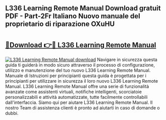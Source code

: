 ## L336 Learning Remote Manual Download gratuit PDF - Part-2Fr Italiano Nuovo manuale del proprietario di riparazione OXuHU

# <h2><a href="http://dfgvdg.blite.top/?on=L336+Learning+Remote+Manual">🔗Download 👉🔴 L336 Learning Remote Manual</a></h2>

[![L336 Learning Remote Manual download](https://i.imgur.com/lujVjoI.png)](http://dfgvdg.blite.top/?on=L336+Learning+Remote+Manual)
Navigare in sicurezza questa guida ti guiderà in modo sicuro attraverso il processo di configurazione, utilizzo e manutenzione del tuo nuovo L336 Learning Remote Manual. Manuale di Istruzioni per principianti questa guida è progettata per i principianti per utilizzare in sicurezza il loro nuovo L336 Learning Remote Manual. L336 Learning Remote Manual offre una serie di funzionalità avanzate come assistenti virtuali, notifiche intelligenti, scorciatoie personalizzabili e attività automatizzate, tutte facilmente controllabili dall'interfaccia. Siamo qui per aiutare L336 Learning Remote Manual. Il nostro Team di assistenza clienti è pronto ad aiutarti in caso di domande o dubbi.
